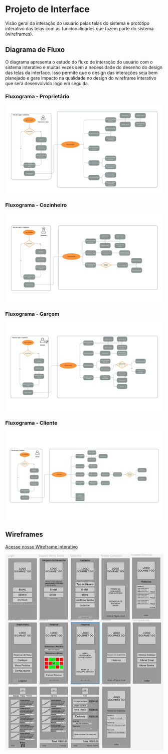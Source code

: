 
# Projeto de Interface

Visão geral da interação do usuário pelas telas do sistema e protótipo interativo das telas com as funcionalidades que fazem parte do sistema (wireframes).

## Diagrama de Fluxo

O diagrama apresenta o estudo do fluxo de interação do usuário com o sistema interativo e  muitas vezes sem a necessidade do desenho do design das telas da interface. Isso permite que o design das interações seja bem planejado e gere impacto na qualidade no design do wireframe interativo que será desenvolvido logo em seguida.

### Fluxograma - Proprietário
![Fluxograma - Proprietário](img/fluxograma-proprietario.png)


### Fluxograma - Cozinheiro
![Fluxograma - Cozinheiro](img/fluxograma-cozinheiro.png)


### Fluxograma - Garçom
![Fluxograma - Garçom](img/fluxograma-garcom.png)


### Fluxograma - Cliente
![Fluxograma - Proprietário](img/fluxograma-cliente.png)

## Wireframes
<span style="color:red"><a target="blank" href="https://www.figma.com/proto/rn6FjloWva0vQeF9NYtHPb/Figma---Cliente?page-id=0%3A1&type=design&node-id=8-17&viewport=354%2C240%2C0.67&t=XEwIykoQU3wdcskJ-1&scaling=scale-down&starting-point-node-id=8%3A17&mode=design">Acesse nosso Wireframe Interativo</a></span>

![WireFrame GourmetGO](img/WireFrame-GourmetGO.png)
